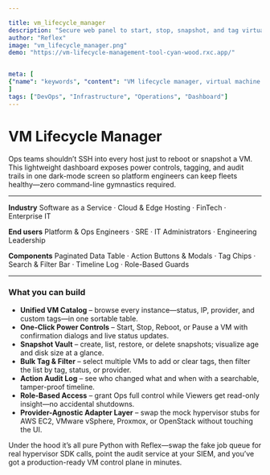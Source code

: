 ```yaml
---

title: vm_lifecycle_manager
description: "Secure web panel to start, stop, snapshot, and tag virtual machines—no CLI needed."
author: "Reflex"
image: "vm_lifecycle_manager.png"
demo: "https://vm-lifecycle-management-tool-cyan-wood.rxc.app/"


meta: [
{"name": "keywords", "content": "VM lifecycle manager, virtual machine dashboard, snapshot management, hypervisor control, Reflex app, DevOps tools, infrastructure operations"},
]
tags: ["DevOps", "Infrastructure", "Operations", "Dashboard"]
---
```


# VM Lifecycle Manager

Ops teams shouldn’t SSH into every host just to reboot or snapshot a VM.
This lightweight dashboard exposes power controls, tagging, and audit trails in one dark-mode screen so platform engineers can keep fleets healthy—zero command-line gymnastics required.

---

**Industry**
Software as a Service · Cloud & Edge Hosting · FinTech · Enterprise IT

**End users**
Platform & Ops Engineers · SRE · IT Administrators · Engineering Leadership

**Components**
Paginated Data Table · Action Buttons & Modals · Tag Chips · Search & Filter Bar · Timeline Log · Role-Based Guards

---

### What you can build

* **Unified VM Catalog** – browse every instance—status, IP, provider, and custom tags—in one sortable table.
* **One-Click Power Controls** – Start, Stop, Reboot, or Pause a VM with confirmation dialogs and live status updates.
* **Snapshot Vault** – create, list, restore, or delete snapshots; visualize age and disk size at a glance.
* **Bulk Tag & Filter** – select multiple VMs to add or clear tags, then filter the list by tag, status, or provider.
* **Action Audit Log** – see who changed what and when with a searchable, tamper-proof timeline.
* **Role-Based Access** – grant Ops full control while Viewers get read-only insight—no accidental shutdowns.
* **Provider-Agnostic Adapter Layer** – swap the mock hypervisor stubs for AWS EC2, VMware vSphere, Proxmox, or OpenStack without touching the UI.

Under the hood it’s all pure Python with Reflex—swap the fake job queue for real hypervisor SDK calls, point the audit service at your SIEM, and you’ve got a production-ready VM control plane in minutes.
